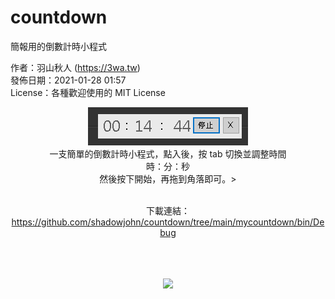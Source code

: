 # countdown
簡報用的倒數計時小程式

作者：羽山秋人 (https://3wa.tw)<br>
發佈日期：2021-01-28 01:57<br>
License：各種歡迎使用的 MIT License<br>

<center>

<img src="snapshot/01.png">
<br>
一支簡單的倒數計時小程式，點入後，按 tab 切換並調整時間<br>
時：分：秒<br>
然後按下開始，再拖到角落即可。><br>
<br>

下載連結：<br>
https://github.com/shadowjohn/countdown/tree/main/mycountdown/bin/Debug


<br><br><br>
<img src="snapshot/countdown.gif">
</center>
